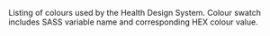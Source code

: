 Listing of colours used by the Health Design System. Colour swatch includes SASS variable name and corresponding HEX colour value.
